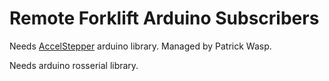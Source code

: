 # Remote Forklift Arduino Subscribers


Needs [AccelStepper](http://www.airspayce.com/mikem/arduino/AccelStepper/) arduino library. Managed by Patrick Wasp.


Needs arduino rosserial library. 
